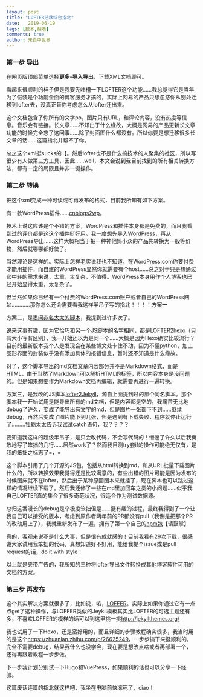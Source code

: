 ```yaml
---
layout: post
title: "LOFTER迁移综合指北"
date:   2019-06-19
tags: [技术,翻墙]
comments: true
author: 来自中世界
---
```

### 第一步 导出

在网页版顶部菜单选择**更多-导入导出**，下载XML文档即可。

看起来很顺利的样子但是我要先吐槽一下LOFTER这个功能……我总觉得它是当年为了假装是个功能全面的博客服务才搞的，实际上网易的产品只想忽悠你从别处迁移到lofter去，没真正替你考虑怎么从lofter迁出来。

<!-- more -->

这个文档包含了你所有的文字po，图片只有URL，和评论内容，没有热度等信息。音乐会有链接。长文章……不知出于什么缘故，大概是网易的产品更新长文章功能的时候完全忘了这回事……除了封面图什么都没有。所以你要是想迁移很多长文章的话……这篇指北并帮不了你。

总之这个xml挺sucks的【。然后lofter也不是什么搞技术的人聚集的社区，所以写很少有人做第三方工具，因此……well，本文会说到我目前找到的所有相关转换方法，都有一定的局限且并非一键操作。

### 第二步 转换

把这个xml变成一种可读或可再发布的格式，目前我所知有如下方案。

有一款WordPress插件……[cnblogs2wp](https://wordpress.org/plugins/cnblogs2wp/)。

技术上说这应该是个不错的方案，WordPress和插件本身都是免费的，而且我看到过的评价都是这这个插件挺好用。我一度想先导入WordPress，再从WordPress导出……这样大概相当于把一种神他妈小众的产品先转换为一般等价物，然后就哪哪都好使了。

当然理论是这样的。实际上怎样老实说我也不知道，在WordPress.com你要付费才能用插件，而自建的WordPress显然你就需要有个host……总之对于只是想通过它中转的需求来说，太重，太复杂，不值得。WordPress本身用作个人博客也已经开始显得太重，太复杂了。

但当然如果你已经有一个付费的WordPress.com账户或者自己的WordPress网站…………那你怎么还会需要看我这样半吊子写的指北！！！！~~方案一~~

方案二，是[墨问非名太太的脚本](https://github.com/alicewish/Lofter2Hexo)，我提到过许多次了。

说来这事有趣，因为它恰巧和另一个JS脚本的名字相同，都是LOFTER2hexo（只有大小写有区别），我一开始还以为是同一个……大概是因为Hexo确实比较流行？目前的最新版本我个人是发现会在某些博文处卡住不动，因为不懂python，加上图形界面的封装似乎没有添加具体的报错信息，暂时还不知道是什么缘故。

对了，这个脚本导出的md文档文章内容部分并不是Markdown格式，而是HTML，由于当然了Markdown可以解析HTML的标签，所以内容本身是没问题的。但是如果想要作为Markdown文档再编辑，就需要再进行一遍转换。

方案三，是我改的JS脚本[lofter2Jekyll](https://github.com/FromEndWorld/lofter2Jekyll)，源自上面提到过的那个同名脚本。那个脚本我一开始试用是能导出所有的md文档，但是内容都是空的，我痛苦无比地debug了许久，变成了能导出有文字的md，但是图片一张都下不到……继续debug，再然后变成了图片能下到几张，但是遇到有下载失败，程序就停止运行了………牡蛎太太告诉我试试catch语句，我？？？？

要知道我这样的超级半吊子，是只会改代码，不会写代码的！懵逼了许久以后我勇敢地写了笨拙的几行……居然work了？然而我目测try套if的操作可能绝无仅有，是我的笨拙之标志了=，=

这个脚本引用了几个开源的JS包，包括从html转换到md，和从URL批量下载图片什么的，所以转换效果我觉得还是比较满意的，有些出错的图片可能是因为发布的时候图床就不在lofter，然后出于某种原因图本来就挂了，现在脚本也可以跳过这样的情况继续下载了。然后我还修了一些在md里加回车之类的小问题……似乎我自己LOFTER真的集合了很多奇葩状况，很适合作为测试数据源。

总归这番漫长的debug是个极度笨拙但是……挺有趣的过程，最终我得到了一个让我自己可以接受的版本，考虑到原作者两年前的PR都没有pull（我倒是把那个PR的改动用上了），我就重新发布了一遍，拥有了第一个自己的[npm包](https://www.npmjs.com/package/lofter2jekyll)【请鼓掌】

真的，客观来说不是什么大事，但是很有成就感的！目前我看有29次下载，很感谢大家试用我笨拙的代码，真想知道好不好用，能给我提个issue或是pull request的话，do it with style！

以上就是夹带广告的，我所知的三种将lofter导出文件转换成其他博客软件可用的文档的方案。

### 第三步 再发布

这个其实解决方案就很多了，比如说，咳，[LOFFER](https://github.com/FromEndWorld/LOFFER)。实际上如果你通过它有一点点get了这种操作，与LOFFER类似的Jeykll模板其实比LOFTER的可选主题还有多，不喜欢LOFFER的模样的话可以到这里挑一挑<http://jekyllthemes.org/>

我也试用了一下Hexo，还是蛮好用的，而且详细的步骤教程确实很多，我当时用的是这个<https://zhuanlan.zhihu.com/p/26625249>，一步步搞下来挺顺利的，完全不需要debug，结果我什么也没学会，现在要是想改点啥或者再部署一个，还得再跟着教程一步步做。

下一步我计划分别试一下Hugo和VuePress，如果顺利的话也可以分享一下经验。

这篇废话连篇的指北就这样吧，我坐在电脑前快冻死了，ciao！